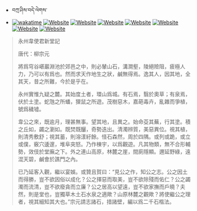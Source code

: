 - བཀྲ་ཤིས་བདེ་ལེགས་ 
- [![wakatime](https://wakatime.com/badge/user/5043ee4a-e361-4607-9d47-d557f2005d05.svg)](https://wakatime.com/@5043ee4a-e361-4607-9d47-d557f2005d05)	[![Website](https://img.shields.io/website?label=&up_color=orange&up_message=Tianchi&url=https%3A%2F%2Fshields.io)](https://tianchi.aliyun.com/home/science/scienceDetail?userId=1095279182618)	[![Website](https://img.shields.io/website?label=&up_color=blue&up_message=Kaggle&url=https%3A%2F%2Fshields.io)](https://www.kaggle.com/ivanxu/)	[![Website](https://img.shields.io/website?label=&up_color=gay&up_message=Yuque&url=https%3A%2F%2Fshields.io)](https://www.yuque.com/ivanaxu)	[![Website](https://img.shields.io/website?label=&up_color=brown&up_message=Leetcode&url=https%3A%2F%2Fshields.io)](https://leetcode.cn/u/ivanaxu)	[![Website](https://img.shields.io/website?label=&up_color=violet&up_message=AIstudio&url=https%3A%2F%2Fshields.io)](https://aistudio.baidu.com/aistudio/personalcenter/thirdview/979775)	[![Website](https://img.shields.io/website?label=&up_color=red&up_message=Gitee&url=https%3A%2F%2Fshields.io)](https://gitee.com/IvanaXu)	[![Website](https://img.shields.io/website?label=&up_color=yellow&up_message=Monkeytype&url=https%3A%2F%2Fshields.io)](https://monkeytype.com/profile/IvanaXu) 

> 永州韋使君新堂記
> 
> 唐代：柳宗元 
> 
> 將爲穹谷嵁巖淵池於郊邑之中，則必輦山石，溝澗壑，陵絕險阻，疲極人力，乃可以有爲也。然而求天作地生之狀，鹹無得焉。逸其人，因其地，全其天，昔之所難，今於是乎在。
> 
> 永州實惟九疑之麓。其始度土者，環山爲城。有石焉，翳於奧草；有泉焉，伏於土塗。蛇虺之所蟠，狸鼠之所遊。茂樹惡木，嘉葩毒卉，亂雜而爭植，號爲穢墟。
> 
> 韋公之來，既逾月，理甚無事。望其地，且異之。始命芟其蕪，行其塗。積之丘如，蠲之瀏如。既焚既釃，奇勢迭出。清濁辨質，美惡異位。視其植，則清秀敷舒；視其蓄，則溶漾紆餘。怪石森然，周於四隅。或列或跪，或立或僕，竅穴逶邃，堆阜突怒。乃作棟宇，以爲觀遊。凡其物類，無不合形輔勢，效伎於堂廡之下。外之連山高原，林麓之崖，間廁隱顯。邇延野綠，遠混天碧，鹹會於譙門之內。
> 
> 已乃延客入觀，繼以宴娛。或贊且賀曰：“見公之作，知公之志。公之因土而得勝，豈不欲因俗以成化？公之擇惡而取美，豈不欲除殘而佑仁？公之蠲濁而流清，豈不欲廢貪而立廉？公之居高以望遠，豈不欲家撫而戶曉？夫然，則是堂也，豈獨草木土石水泉之適歟？山原林麓之觀歟？將使繼公之理者，視其細知其大也。”宗元請志諸石，措諸壁，編以爲二千石楷法。
>
